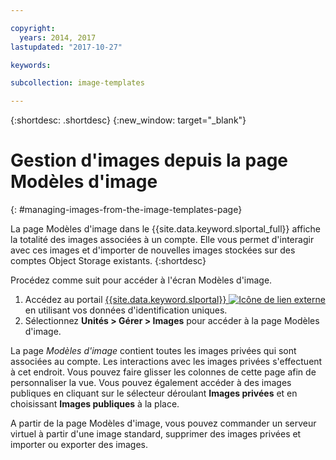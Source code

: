 ```yaml
---

copyright:
  years: 2014, 2017
lastupdated: "2017-10-27"

keywords:

subcollection: image-templates

---
```


{:shortdesc: .shortdesc}
{:new_window: target="_blank"}

# Gestion d'images depuis la page Modèles d'image
{: #managing-images-from-the-image-templates-page}

La page Modèles d'image dans le {{site.data.keyword.slportal_full}} affiche la totalité des images associées à un compte. Elle vous permet d'interagir avec ces images et d'importer de nouvelles images stockées sur des comptes Object Storage existants.
{:shortdesc}

Procédez comme suit pour accéder à l'écran Modèles d'image.

1. Accédez au portail [{{site.data.keyword.slportal}} ![Icône de lien externe](../../icons/launch-glyph.svg "Icône de lien externe")](https://control.softlayer.com/) en utilisant vos données d'identification uniques.
2. Sélectionnez **Unités > Gérer > Images** pour accéder à la page Modèles d'image.

La page *Modèles d'image* contient toutes les images privées qui sont associées au compte. Les interactions avec les images privées s'effectuent à cet endroit. Vous pouvez faire glisser les colonnes de cette page afin de personnaliser la vue. Vous pouvez également accéder à des images publiques en cliquant sur le sélecteur déroulant **Images privées** et en choisissant **Images publiques** à la place.

A partir de la page Modèles d'image, vous pouvez commander un serveur virtuel à partir d'une image standard, supprimer des images privées et importer ou exporter des images.
